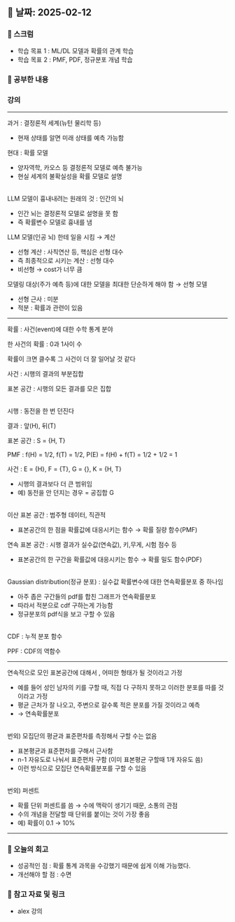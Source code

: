 ## 📅 날짜: 2025-02-12

### 💬 스크럼
- 학습 목표 1 : ML/DL 모델과 확률의 관계 학습
- 학습 목표 2 : PMF, PDF, 정규분포 개념 학습
  
### 📒 공부한 내용
### 강의
---
과거 : 결정론적 세계(뉴턴 물리학 등)

- 현재 상태를 알면 미래 상태를 예측 가능함

현대 : 확률 모델

- 양자역학, 카오스 등 결정론적 모델로 예측 불가능
- 현실 세계의 불확실성을 확률 모델로 설명<br><br>

LLM 모델이 흉내내려는 원래의 것 : 인간의 뇌

- 인간 뇌는 결정론적 모델로 설명을 못 함
- 즉 확률변수 모델로 흉내를 냄

LLM 모델(인공 뇌) 한테 일을 시킴 → 계산

- 선형 계산 : 사칙연산 등, 핵심은 선형 대수
- 즉 최종적으로 시키는 계산 : 선형 대수
- 비선형 → cost가 너무 큼

모델링 대상(주가 예측 등)에 대한 모델을 최대한 단순하게 해야 함 → 선형 모델

- 선형 근사 : 미분
- 적분 : 확률과 관련이 있음

---

확률 : 사건(event)에 대한 수학 통계 분야  

한 사건의 확률 : 0과 1사이 수  

확률이 크면 클수록 그 사건이 더 잘 일어날 것 같다

사건 : 시행의 결과의 부분집합

표본 공간 : 시행의 모든 결과를 모은 집합<br><br>

시행 : 동전을 한 번 던진다

결과 : 앞(H), 뒤(T)

표본 공간 : S = {H, T}

PMF : f(H) = 1/2,  f(T) = 1/2, P(E) = f(H) + f(T) = 1/2 + 1/2 = 1

사건 : E = {H}, F = {T}, G = {}, K = {H, T}

- 시행의 결과보다 더 큰 범위임
- 예) 동전을 안 던지는 경우 = 공집합 G<br><br>

이산 표본 공간 : 범주형 데이터, 직관적

- 표본공간의 한 점을 확률값에 대응시키는 함수 → 확률 질량 함수(PMF)

연속 표본 공간 : 시행 결과가 실수값(연속값), 키,무게, 시험 점수 등

- 표본공간의 한 구간을 확률값에 대응시키는 함수 → 확률 밀도 함수(PDF)<br><br>

Gaussian distribution(정규 분포) : 실수값 확률변수에 대한 연속확률분포 중 하나임

- 아주 좁은 구간들의 pdf를 합친 그래프가 연속확률분포
- 따라서 적분으로 cdf 구하는게 가능함
- 정규분포의 pdf식을 보고 구할 수 있음<br><br>

CDF : 누적 분포 함수

PPF : CDF의 역함수

---

연속적으로 모인 표본공간에 대해서 , 어떠한 형태가 될 것이라고 가정

- 예를 들어 성인 남자의 키를 구할 때, 직접 다 구하지 못하고 이러한 분포를 따를 것이라고 가정
- 평균 근처가 잘 나오고, 주변으로 갈수록 적은 분포를 가질 것이라고 예측
- → 연속확률분포<br><br>

번외) 모집단의 평균과 표준편차를 측정해서 구할 수는 없음

- 표본평균과 표준편차를 구해서 근사함
- n-1 자유도로 나눠서 표준편차 구함 (이미 표본평균 구할때 1개 자유도 씀)
- 이런 방식으로 모집단 연속확률분포를 구할 수 있음<br><br>

번외) 퍼센트

- 확률 단위 퍼센트를 씀 → 수에 맥락이 생기기 때문, 소통의 관점
- 수의 개념을 전달할 때 단위를 붙이는 것이 가장 좋음
- 예) 확률이 0.1 → 10%
---
  
### 💭 오늘의 회고
- 성공적인 점 : 확률 통계 과목을 수강했기 때문에 쉽게 이해 가능했다.
- 개선해야 할 점 : 수면
  
### 📁 참고 자료 및 링크
- alex 강의
